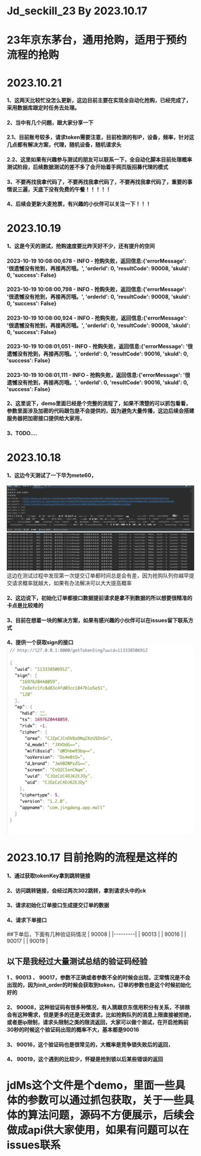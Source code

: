 # Jd_seckill_23 By 2023.10.17
# 23年京东茅台，通用抢购，适用于预约流程的抢购

# 2023.10.21
#### 1、这两天比较忙没怎么更新，这边目前主要在实现全自动化抢购，已经完成了，采用数据库跟定时任务去处理。
#### 2、当中有几个问题，跟大家分享一下
#### 2.1、目前账号较多，请求token需要注意，目前检测的有IP，设备，频率，针对这几点都有解决方案，代理，随机设备，随机请求头
#### 2.2、这里如果有兴趣参与测试的朋友可以联系一下，全自动化脚本目前处理概率测试阶段，后续数据测试的差不多了会开始着手网页版招募代理的模式
#### 3、不要再找我拿代码了，不要再找我拿代码了，不要再找我拿代码了，重要的事情说三遍，天底下没有免费的午餐！！！！！
#### 4、后续会更新大麦抢票，有兴趣的小伙伴可以关注一下！！！

# 2023.10.19
#### 1、这是今天的测试，抢购速度要比昨天好不少，还有提升的空间
#### 2023-10-19 10:08:00,678 - INFO - 抢购失败，返回信息:{'errorMessage': '很遗憾没有抢到，再接再厉哦。', 'orderId': 0, 'resultCode': 90008, 'skuId': 0, 'success': False}
#### 2023-10-19 10:08:00,798 - INFO - 抢购失败，返回信息:{'errorMessage': '很遗憾没有抢到，再接再厉哦。', 'orderId': 0, 'resultCode': 90008, 'skuId': 0, 'success': False}
#### 2023-10-19 10:08:00,924 - INFO - 抢购失败，返回信息:{'errorMessage': '很遗憾没有抢到，再接再厉哦。', 'orderId': 0, 'resultCode': 90008, 'skuId': 0, 'success': False}
#### 2023-10-19 10:08:01,051 - INFO - 抢购失败，返回信息:{'errorMessage': '很遗憾没有抢到，再接再厉哦。', 'orderId': 0, 'resultCode': 90016, 'skuId': 0, 'success': False}
#### 2023-10-19 10:08:01,111 - INFO - 抢购失败，返回信息:{'errorMessage': '很遗憾没有抢到，再接再厉哦。', 'orderId': 0, 'resultCode': 90016, 'skuId': 0, 'success': False}
#### 2、这里说下，demo里面已经是个完整的流程了，如果不清楚的可以抓包看看，参数里面涉及加密的代码跟包是不会提供的，因为避免大量传播，这边后续会搭建服务器把加密接口提供给大家用，
#### 3、TODO....

# 2023.10.18
####  1、这边今天测试了一下华为mete60，
![img.png](img.png)
![img_1.png](img_1.png)
这边在测试过程中发现第一次提交订单都时间总是会有差，因为抢购队列你越早提交请求概率就越大，如果有办法解决可以大大提高概率
#### 2、这边说下，初始化订单都接口数据提前请求是拿不到数据的所以想要很精准的卡点是比较难的
#### 3、目前在想着一块的解决方案，如果有感兴趣的小伙伴可以在issues留下联系方式
#### 4、提供一个获取sign的接口![](WechatIMG260.jpg)


# 2023.10.17 目前抢购的流程是这样的 
#### 1、通过获取tokenKey拿到跳转链接
#### 2、访问跳转链接，会经过两次302跳转，拿到请求头中的ck
#### 3、请求初始化订单接口生成提交订单的数据
#### 4、请求下单接口

##下单后，下面有几种验证码情况
| 90008   |
|---------|
| 90013   |
| 90016   |
| 90017   |
| 90019   |

## 以下是我经过大量测试总结的验证码经验
#### 1 、90013 、 90017，参数不正确或者参数不全的时候会出现，正常情况是不会出现的，因为init_order的时候会获取到token，订单的参数也是这个时候初始化好的
#### 2、 90008，这种验证码有很多种情况，有人猜跟京东信用积分有关系，不排除会有这种需求，但是更多的还是无效请求，比如抢购队列的消息上限直接被拒绝，或者是ip限制，请求头限制之类的限流返回，大家可以做个测试，在开启抢购前30秒的时候这个验证码出现的概率不大，基本都是90016
#### 3、 90016，这个验证码也是很常见的，大概率是竞争锁失败后的返回，
#### 4、 90019，这个遇到的比较少，怀疑是抢到锁以后某些错误的返回

# jdMs这个文件是个demo，里面一些具体的参数可以通过抓包获取，关于一些具体的算法问题，源码不方便展示，后续会做成api供大家使用，如果有问题可以在 issues联系